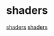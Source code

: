 # shaders

[shaders](https://github.com/aras-p/glsl-optimizer)
[shaders](https://github.com/crosire/reshade)
